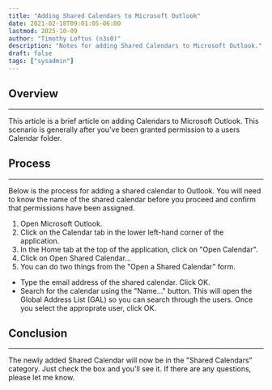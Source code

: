 ```yaml
---
title: "Adding Shared Calendars to Microsoft Outlook"
date: 2021-02-18T09:01:05-06:00
lastmod: 2025-10-09
author: "Timothy Loftus (n3s0)"
description: "Notes for adding Shared Calendars to Microsoft Outlook."
draft: false
tags: ["sysadmin"]
---
```


## Overview
---

This article is a brief article on adding Calendars to Microsoft Outlook. 
This scenario is generally after you've been granted permission to a 
users Calendar folder.

## Process
---

Below is the process for adding a shared calendar to Outlook. You will 
need to know the name of the shared calendar before you proceed and confirm 
that permissions have been assigned.

1. Open Microsoft Outlook.
2. Click on the Calendar tab in the lower left-hand corner of the 
   application.
3. In the Home tab at the top of the application, click on "Open Calendar".
4. Click on Open Shared Calendar...
5. You can do two things from the "Open a Shared Calendar" form.
  - Type the email address of the shared calendar. Click OK.
  - Search for the calendar using the "Name..." button. This will open 
    the Global Address List (GAL) so you can search through the users. 
    Once you select the approprate user, click OK.

## Conclusion
---

The newly added Shared Calendar will now be in the "Shared Calendars" 
category. Just check the box and you'll see it. If there are any questions, 
please let me know.
